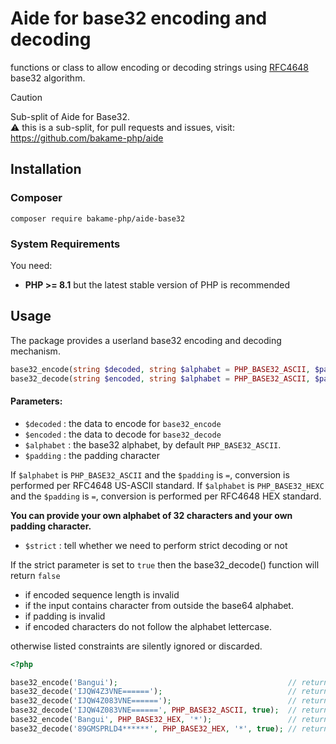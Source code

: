 # Aide for base32 encoding and decoding

functions or class to allow encoding or decoding strings using [RFC4648](https://datatracker.ietf.org/doc/html/rfc4648) base32 algorithm.

> [!CAUTION]  
> Sub-split of Aide for Base32.  
> ⚠️ this is a sub-split, for pull requests and issues, visit: https://github.com/bakame-php/aide

## Installation

### Composer

~~~
composer require bakame-php/aide-base32
~~~

### System Requirements

You need:

- **PHP >= 8.1** but the latest stable version of PHP is recommended

## Usage

The package provides a userland base32 encoding and decoding mechanism.

```php
base32_encode(string $decoded, string $alphabet = PHP_BASE32_ASCII, $padding = '='): string
base32_decode(string $encoded, string $alphabet = PHP_BASE32_ASCII, $padding = '=', bool $strict = false): string
```

#### Parameters:

- `$decoded` : the data to encode for `base32_encode`
- `$encoded` : the data to decode for `base32_decode`
- `$alphabet` : the base32 alphabet, by default `PHP_BASE32_ASCII`.
- `$padding` : the padding character

If `$alphabet` is `PHP_BASE32_ASCII` and the `$padding` is `=`, conversion is performed per RFC4648 US-ASCII standard.
If `$alphabet` is `PHP_BASE32_HEXC` and the `$padding` is `=`, conversion is performed per RFC4648 HEX standard.

**You can provide your own alphabet of 32 characters and your own padding character.**

- `$strict` : tell whether we need to perform strict decoding or not 

If the strict parameter is set to `true` then the base32_decode() function will return `false`

- if encoded sequence length is invalid
- if the input contains character from outside the base64 alphabet. 
- if padding is invalid
- if encoded characters do not follow the alphabet lettercase.

otherwise listed constraints are silently ignored or discarded.

```php
<?php

base32_encode('Bangui');                                      // returns 'IJQW4Z3VNE======'
base32_decode('IJQW4Z3VNE======');                            // returns 'Bangui'
base32_decode('IJQW4Z083VNE======');                          // returns 'Bangui'
base32_decode('IJQW4Z083VNE======', PHP_BASE32_ASCII, true);  // return false
base32_encode('Bangui', PHP_BASE32_HEX, '*');                 // returns '89GMSPRLD4******'
base32_decode('89GMSPRLD4******', PHP_BASE32_HEX, '*', true); // returns 'Bangui'
```
